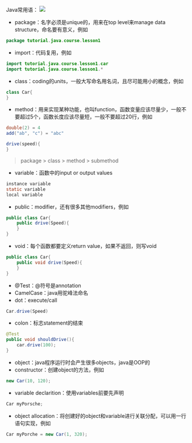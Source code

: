 Java常用语：
![](http://p27x0f47q.bkt.clouddn.com/20181030223319.png)
* package：名字必须是unique的，用来在top level来manage data structure，命名要有意义，例如

```java
package tutorial.java.course.lesson1
```
* import：代码复用，例如

```java
import tutorial.java.course.lesson1.car
import tutorial.java.course.lesson1.*
```
* class：coding的units，一般大写命名用名词，且尽可能用小的概念，例如

```java
class Car{
}
```
* method：用来实现某种功能，也叫function，函数变量应该尽量少，一般不要超过5个，函数长度应该尽量短，一般不要超过20行，例如

```java
double(2) = 4
add("ab", "c") = "abc"

drive(speed){
}
```

> package > class > method > submethod

* variable：函数中的input or output values

```java
instance variable
static variable
local variable
```

* public：modifier，还有很多其他modifiers，例如

```java
public class Car{
    public drive(Speed){
    }
}
```

* void：每个函数都要定义return value，如果不返回，则写void

```java
public class Car{
    public void drive(Speed){
    }
}
```

* @Test：@符号是annotation
* CamelCase：java用驼峰法命名
* dot：execute/call
```java
Car.drive(Speed)
```
* colon：标志statement的结束

```java
@Test
public void shouldDrive(){
    car.drive(100);
}
```
* object：java程序运行时会产生很多objects，java是OOP的
* constructor：创建object的方法，例如

```java
new Car(10, 120);
```
* variable declarition：使用variables前要先声明

```java
Car myPorsche;
```
* object allocation：将创建好的object和variable进行关联分配，可以用一行语句实现，例如

```java
Car myPorche = new Car(1, 320);
```
